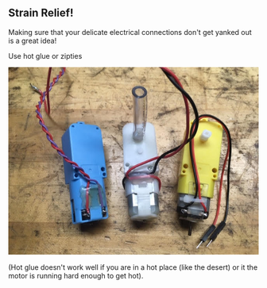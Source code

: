 ## Strain Relief!
  
Making sure that your delicate electrical connections don't get yanked out is a great idea! 
 

Use hot glue or zipties 

![StrainRelief_motors](images/StrainRelief_motors.jpg)



(Hot glue doesn't work well if you are in a hot place (like the desert) or it the motor is running hard enough to get hot).




